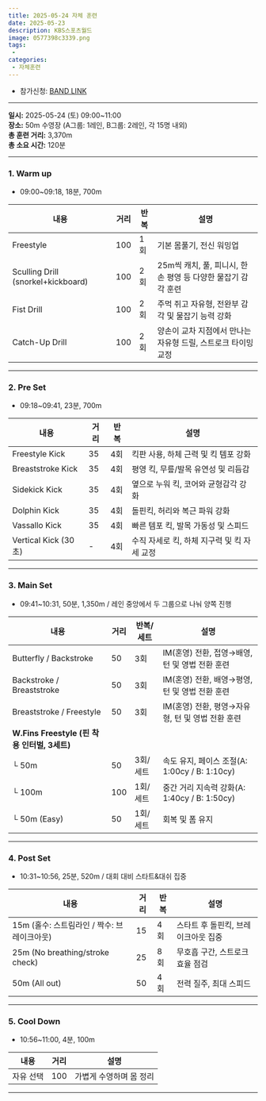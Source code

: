 ```yaml
---
title: 2025-05-24 자체 훈련
date: 2025-05-23
description: KBS스포츠월드
image: 0577398c3339.png
tags:
 - 
categories:
 - 자체훈련
---
```



- 참가신청: [BAND LINK](https://band.us/band/93484357/schedule/4%2F93484357%2F693063087%2F19700101)



---

**일시:** 2025-05-24 (토) 09:00~11:00  
**장소:** 50m 수영장 (A그룹: 1레인, B그룹: 2레인, 각 15명 내외)  
**총 훈련 거리:** 3,370m  
**총 소요 시간:** 120분

---

### **1. Warm up**

* 09:00~09:18, 18분, 700m

| 내용                             | 거리 | 반복 | 설명                                                                 |
|--------------------------------------|------|------|----------------------------------------------------------------------|
| Freestyle                            | 100  | 1회  | 기본 몸풀기, 전신 워밍업                                             |
| Sculling Drill (snorkel+kickboard)   | 100  | 2회  | 25m씩 캐치, 풀, 피니시, 한손 평영 등 다양한 물잡기 감각 훈련         |
| Fist Drill                           | 100  | 2회  | 주먹 쥐고 자유형, 전완부 감각 및 물잡기 능력 강화                     |
| Catch-Up Drill                       | 100  | 2회  | 양손이 교차 지점에서 만나는 자유형 드릴, 스트로크 타이밍 교정         |

---

### **2. Pre Set**
* 09:18~09:41, 23분, 700m

| 내용           | 거리 | 반복 | 설명                                   |
|--------------------|------|------|----------------------------------------|
| Freestyle Kick     | 35   | 4회  | 킥판 사용, 하체 근력 및 킥 템포 강화   |
| Breaststroke Kick  | 35   | 4회  | 평영 킥, 무릎/발목 유연성 및 리듬감    |
| Sidekick Kick      | 35   | 4회  | 옆으로 누워 킥, 코어와 균형감각 강화   |
| Dolphin Kick       | 35   | 4회  | 돌핀킥, 허리와 복근 파워 강화          |
| Vassallo Kick      | 35   | 4회  | 빠른 템포 킥, 발목 가동성 및 스피드    |
| Vertical Kick (30초)|  -   | 4회  | 수직 자세로 킥, 하체 지구력 및 킥 자세 교정 |

---

### **3. Main Set**

* 09:41~10:31, 50분, 1,350m / 레인 중앙에서 두 그룹으로 나눠 양쪽 진행

| 내용                                    | 거리 | 반복/세트 | 설명                                           |
|----------------------------------------------|------|-----------|------------------------------------------------|
| Butterfly / Backstroke                      | 50   | 3회       | IM(혼영) 전환, 접영→배영, 턴 및 영법 전환 훈련 |
| Backstroke / Breaststroke                   | 50   | 3회       | IM(혼영) 전환, 배영→평영, 턴 및 영법 전환 훈련 |
| Breaststroke / Freestyle                    | 50   | 3회       | IM(혼영) 전환, 평영→자유형, 턴 및 영법 전환 훈련 |
| **W.Fins Freestyle (핀 착용 인터벌, 3세트)** |      |           |                                                |
| └ 50m                                       | 50   | 3회/세트  | 속도 유지, 페이스 조절(A: 1:00cy / B: 1:10cy)  |
| └ 100m                                      | 100  | 1회/세트  | 중간 거리 지속력 강화(A: 1:40cy / B: 1:50cy)   |
| └ 50m (Easy)                                | 50   | 1회/세트  | 회복 및 폼 유지                                |

---

### **4. Post Set**

* 10:31~10:56, 25분, 520m / 대회 대비 스타트&대쉬 집중

| 내용                                                | 거리 | 반복 | 설명                                 |
|---------------------------------------------------------|------|------|--------------------------------------|
| 15m (홀수: 스트림라인 / 짝수: 브레이크아웃)             | 15   | 4회  | 스타트 후 돌핀킥, 브레이크아웃 집중  |
| 25m (No breathing/stroke check)                         | 25   | 8회  | 무호흡 구간, 스트로크 효율 점검      |
| 50m (All out)                                           | 50   | 4회  | 전력 질주, 최대 스피드               |

---

### **5. Cool Down**

* 10:56~11:00, 4분, 100m

| 내용      | 거리 | 설명                      |
|----------------|------|---------------------------|
| 자유 선택      | 100  | 가볍게 수영하며 몸 정리   |

---
